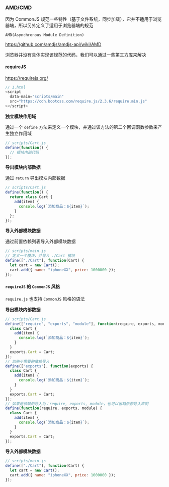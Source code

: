 ### AMD/CMD

因为 CommonJS 规范一些特性（基于文件系统，同步加载），它并不适用于浏览器端，所以另外定义了适用于浏览器端的规范

`AMD(Asynchronous Module Definition)`

https://github.com/amdjs/amdjs-api/wiki/AMD

浏览器并没有具体实现该规范的代码，我们可以通过一些第三方库来解决

#### requireJS

https://requirejs.org/

```javascript
// 1.html
<script
  data-main="scripts/main"
  src="https://cdn.bootcss.com/require.js/2.3.6/require.min.js"
></script>
```

**独立模块作用域**

通过一个 `define` 方法来定义一个模块，并通过该方法的第二个回调函数参数来产生独立作用域

```javascript
// scripts/Cart.js
define(function() {
  // 模块内部代码
});
```

**导出模块内部数据**

通过 `return` 导出模块内部数据

```javascript
// scripts/Cart.js
define(function() {
  return class Cart {
    add(item) {
      console.log(`添加商品：${item}`);
    }
  };
});
```

**导入外部模块数据**

通过前置依赖列表导入外部模块数据

```javascript
// scripts/main.js
// 定义一个模块，并导入 ./Cart 模块
define(["./Cart"], function(Cart) {
  let cart = new Cart();
  cart.add({ name: "iphoneXX", price: 1000000 });
});
```

#### `requireJS` 的 `CommonJS` 风格

`require.js` 也支持 `CommonJS` 风格的语法

**导出模块内部数据**

```javascript
// scripts/Cart.js
define(["require", "exports", "module"], function(require, exports, module) {
  class Cart {
    add(item) {
      console.log(`添加商品：${item}`);
    }
  }
  exports.Cart = Cart;
});
// 忽略不需要的依赖导入
define(["exports"], function(exports) {
  class Cart {
    add(item) {
      console.log(`添加商品：${item}`);
    }
  }
  exports.Cart = Cart;
});
// 如果是依赖的导入为：require, exports, module，也可以省略依赖导入声明
define(function(require, exports, module) {
  class Cart {
    add(item) {
      console.log(`添加商品：${item}`);
    }
  }
  exports.Cart = Cart;
});
```

**导入外部模块数据**

```javascript
// scripts/main.js
define(["./Cart"], function(Cart) {
  let cart = new Cart();
  cart.add({ name: "iphoneXX", price: 1000000 });
});
```
